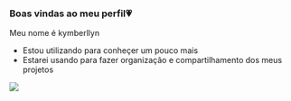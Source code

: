 ### Boas vindas ao meu perfil💗

Meu nome é kymberllyn

* Estou utilizando para conheçer um pouco mais
* Estarei usando para fazer organização e compartilhamento dos meus projetos

![](https://media.tenor.com/lKfFq47N6LYAAAAi/gojo-yuji-transparent-gojo.gif)
